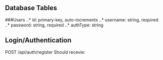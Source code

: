 ## Database Tables

###Users
..* id: primary-key, auto-increments
..* username: string, required
..* password: string, required
..* authType: string

## Login/Authentication

POST /api/auth/register
Should recevie:

